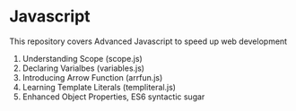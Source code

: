 # Javascript

This repository covers Advanced Javascript to speed up web development

1. Understanding Scope (scope.js)
2. Declaring Varialbes (variables.js)
3. Introducing Arrow Function (arrfun.js)
4. Learning Template Literals (templiteral.js)
5. Enhanced Object Properties, ES6 syntactic sugar
